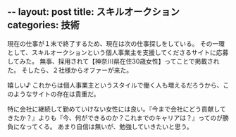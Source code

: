 --
layout: post
title: スキルオークション
categories: 技術
--

現在の仕事が１末で終了するため、現在は次の仕事探しをしている。
その一環として、スキルオークションという個人事業主を支援してくださるサイトに応募してみた。
無事、採用されて【神奈川県在住30歳女性】ってことで掲載された。
そしたら、２社様からオファーが来た。

嬉しい♪
これからは個人事業主というスタイルで働く人も増えるだろうから、このようなサイトの存在は貴重だ。

特に会社に継続して勤めていけない女性には良い。『今まで会社にどう貢献してきたか？』よりも『今、何ができるのか？これまでのキャリアは？』ってのが勝負になってくる。
あまり自信は無いが、勉強していきたいと思う。

